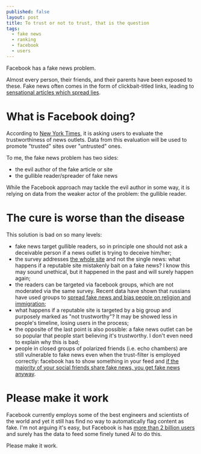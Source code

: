 ```yaml
---
published: false
layout: post
title: To trust or not to trust, that is the question
tags:
  - fake news
  - ranking
  - facebook
  - users
---
```

Facebook has a fake news problem.

Almost every person, their friends, and their parents have been exposed to these. Fake news often comes in the form of clickbait-titled links, leading to [sensational articles which spread lies](https://www.engadget.com/2018/01/16/facebook-news-feed-tweak-could-make-fake-news-worse/).

# What is Facebook doing? 

According to [New York Times](https://www.nytimes.com/2018/01/19/technology/facebook-news-feed.html), it is asking users to evaluate the trustworthiness of news outlets. Data from this evaluation will be used to promote "trusted" sites over "untrusted" ones.

To me, the fake news problem has two sides:
- the evil author of the fake article or site
- the gullible reader/spreader of fake news

While the Facebook approach may tackle the evil author in some way, it is relying on data from the weaker actor of the problem: the gullible reader. 

# The cure is worse than the disease

This solution is bad on so many levels:
- fake news target gullible readers, so in principle one should not ask a deceivable person if a news outlet is trying to deceive him/her;
- the survey addresses [the whole site](http://www.telegraph.co.uk/technology/2018/01/24/facebook-defends-two-question-fake-news-survey/) and not the single news: what happens if a reputable site mistakenly bait on a fake news? I know this may sound unethical, but it happened in the past and will surely happen again;
- the readers can be targeted via facebook groups, which are not moderated via the same survey. Recent data have shown that russians have used groups to [spread fake news and bias people on religion and immigration](https://www.nytimes.com/2018/02/17/technology/indictment-russian-tech-facebook.html);
- what happens if a reputable site is targeted by a big group and purposely marked as "not trustworthy"? It may be showed less in people's timeline, losing users in the process;
- the opposite of the last point is also possible: a fake news outlet can be so popular that people start believing it's trustworthy. I don't even need to explain why this is bad;
- people in closed groups of polarized friends (i.e. echo chambers) are still vulnerable to fake news even when the trust-filter is employed correctly: facebook has to show something in your feed and [if the majority of your social friends share fake news, you get fake news anyway](https://arstechnica.com/science/2017/03/the-social-media-echo-chamber-is-real/).

# Please make it work

Facebook currently employs some of the best engineers and scientists of the world and yet it still has find no way to automatically flag content as fake. I'm not arguing it's easy, but Facebook is has [more than 2 billion users](https://www.facebook.com/zuck/posts/10104501954164561) and surely has the data to feed some finely tuned AI to do this.

Please make it work.
